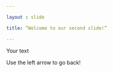 ```yaml
---

layout : slide

title: “Welcome to our second slide!”

---
```


Your text

Use the left arrow to go back!
